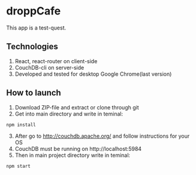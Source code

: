 # droppCafe
This app is a test-quest.

## Technologies
1. React, react-router on client-side
2. CouchDB-cli on server-side
3. Developed and tested for desktop Google Chrome(last version)

## How to launch
1. Download ZIP-file and extract or clone through git
2. Get into main directory and write in teminal:
```sh
npm install
```
3. After go to http://couchdb.apache.org/ and follow instructions for your OS
4. CouchDB must be running on http://localhost:5984
5. Then in main project directory write in teminal:
```sh
npm start
```
